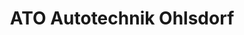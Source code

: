 ---
title: "ATO Autotechnik Ohlsdorf"
url: /hamburg/ato-autotechnik-ohlsdorf/
shop: Autowerkstatt
---